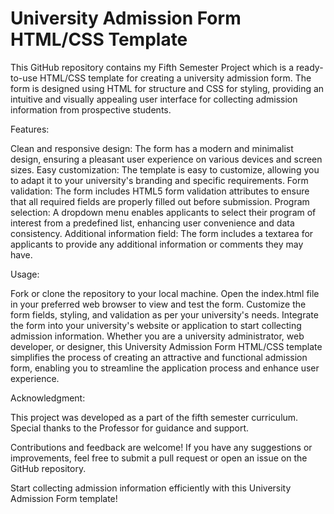 # University Admission Form HTML/CSS Template

This GitHub repository contains my Fifth Semester Project which is a ready-to-use HTML/CSS template for creating a university admission form. The form is designed using HTML for structure and CSS for styling, providing an intuitive and visually appealing user interface for collecting admission information from prospective students.

Features:

Clean and responsive design: The form has a modern and minimalist design, ensuring a pleasant user experience on various devices and screen sizes.
Easy customization: The template is easy to customize, allowing you to adapt it to your university's branding and specific requirements.
Form validation: The form includes HTML5 form validation attributes to ensure that all required fields are properly filled out before submission.
Program selection: A dropdown menu enables applicants to select their program of interest from a predefined list, enhancing user convenience and data consistency.
Additional information field: The form includes a textarea for applicants to provide any additional information or comments they may have.

Usage:

Fork or clone the repository to your local machine.
Open the index.html file in your preferred web browser to view and test the form.
Customize the form fields, styling, and validation as per your university's needs.
Integrate the form into your university's website or application to start collecting admission information.
Whether you are a university administrator, web developer, or designer, this University Admission Form HTML/CSS template simplifies the process of creating an attractive and functional admission form, enabling you to streamline the application process and enhance user experience.

Acknowledgment:

This project was developed as a part of the fifth semester curriculum. Special thanks to the Professor for guidance and support.

Contributions and feedback are welcome! If you have any suggestions or improvements, feel free to submit a pull request or open an issue on the GitHub repository.

Start collecting admission information efficiently with this University Admission Form template!
